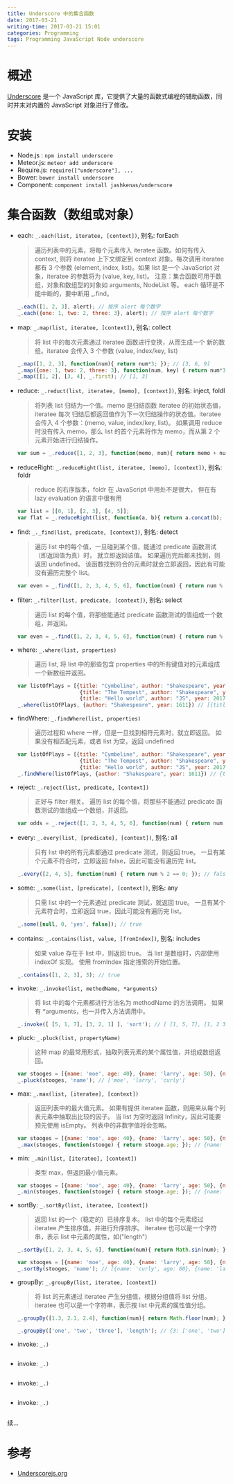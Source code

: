 ```yaml
---
title: Underscore 中的集合函数
date: 2017-03-21
writing-time: 2017-03-21 15:01
categories: Programming
tags: Programming JavaScript Node underscore
---
```


# 概述

[Underscore](http://github.com/jashkenas/underscore/) 是一个 JavaScript 库，它提供了大量的函数式编程的辅助函数，同时并末对内置的 JavaScript 对象进行了修改。

# 安装

+ Node.js : `npm install underscore`
+ Meteor.js: `meteor add underscore`
+ Require.js: `require(["underscore"], ...`
+ Bower: `bower install underscore`
+ Component: `component install jashkenas/underscore`

# 集合函数（数组或对象）

* each:  `_.each(list, iteratee, [context])`, 别名: forEach

  > 遍历列表中的元素，将每个元素传入 iteratee 函数。如何有传入 context,
  > 则将 iteratee 上下文绑定到 context 对象。每次调用 iteratee 都有 3
  > 个参数 (element, index, list)。如果 list 是一个 JavaScript 对象，iteratee
  > 的参数将为 (value, key, list)。
  > 注意：集合函数可用于数组，对象和数组型的对象如 arguments, NodeList 等。
  > each 循环是不能中断的，要中断用 _.find。

  ```javascript
  _.each([1, 2, 3], alert); // 按序 alert 每个数字
  _.each({one: 1, two: 2, three: 3}, alert); // 按序 alert 每个数字
  ```

* map: `_.map(list, iteratee, [context])`, 别名: collect

  > 将 list 中的每次元素通过 iteratee 函数进行变换，从而生成一个
  > 新的数组。iteratee 会传入 3 个参数 (value, index/key, list)

  ```javascript
  _.map([1, 2, 3], function(num){ return num*3; }); // [3, 6, 9]
  _.map({one: 1, two: 2, three: 3}, function(num, key) { return num*3 }); // [3, 6, 9]
  _.map([[1, 2], [3, 4], _.first); // [1, 3]
  ```

* reduce: `_.reduct(list, iteratee, [memo], [context])`, 别名: inject, foldl

  > 将列表 list 归结为一个值。memo 是归结函数 iteratee 的初始状态值，iteratee 每次
  > 归结后都返回值作为下一次归结操作的状态值。iteratee 会传入 4 个参数：(memo, value, index/key, list)。
  > 如果调用 reduce 时没有传入 memo，那么 list 的首个元素将作为 memo，而从第 2 个
  > 元素开始进行归结操作。

  ```javascript
  var sum = _.reduce([1, 2, 3], function(memo, num){ return memo + num; 0); // 6
  ```

* reduceRight: `_.reduceRight(list, iteratee, [memo], [context])`, 别名: foldr

  > reduce 的右序版本，foldr 在 JavaScript 中用处不是很大，
  > 但在有 lazy evaluation 的语言中很有用

  ```javascript
  var list = [[0, 1], [2, 3], [4, 5]];
  var flat = _.reduceRight(list, function(a, b){ return a.concat(b); }, []); // [4, 5, 2, 3, 0, 1]
  ```

* find: `_._find(list, predicate, [context])`, 别名: detect

  > 遍历 list 中的每个值，一旦碰到某个值，能通过 predicate 函数测试（即返回值为真）时，
  > 就立即返回该值。
  > 如果遍历完后都未找到，则返回 undefined。
  > 该函数找到符合的元素时就会立即返回，因此有可能没有遍历完整个 list。

  ```javascript
  var even = _.find([1, 2, 3, 4, 5, 6], function(num) { return num % 2 == 0; }); // 2
  ```

* filter: `_.filter(list, predicate, [context])`, 别名: select

  > 遍历 list 的每个值，将那些能通过 predicate 函数测试的值组成一个数组，并返回。

  ```javascript
  var even = _.find([1, 2, 3, 4, 5, 6], function(num) { return num % 2 == 0; }); // [2, 4, 6]
  ```

* where: `_.where(list, properties)`

  > 遍历 list, 将 list 中的那些包含 properties 中的所有键值对的元素组成一个新数组并返回。

  ```javascript
  var listOfPlays = [{title: "Cymbeline", author: "Shakespeare", year: 1611},
                      {title: "The Tempest", author: "Shakespeare", year: 1611},
                      {title: "Hello world", author: "JS", year: 2017}]
  _.where(listOfPlays, {author: "Shakespeare", year: 1611}) // [{title: "Cymbeline", author: "Shakespeare", year: 1611}, {title: "The Tempest", author: "Shakespeare", year: 1611} ]
  ```

* findWhere: `_.findWhere(list, properties)`

  > 遍历过程和 where 一样，但是一旦找到相符元素时，就立即返回。
  > 如果没有相匹配元素，或者 list 为空，返回 undefined

  ```javascript
  var listOfPlays = [{title: "Cymbeline", author: "Shakespeare", year: 1611},
                      {title: "The Tempest", author: "Shakespeare", year: 1611},
                      {title: "Hello world", author: "JS", year: 2017}]
  _.findWhere(listOfPlays, {author: "Shakespeare", year: 1611}) // {title: "Cymbeline", author: "Shakespeare", year: 1611}
  ```

* reject: `_.reject(list, predicate, [context])`

  > 正好与 filter 相关。
  > 遍历 list 的每个值，将那些不能通过 predicate 函数测试的值组成一个数组，并返回。

  ```javascript
  var odds = _.reject([1, 2, 3, 4, 5, 6], function(num) { return num % 2 == 0; }); // [1, 3, 5]
  ```

* every: `_.every(list, [predicate], [context])`, 别名: all

  > 只有 list 中的所有元素都通过 predicate 测试，则返回 true。
  > 一旦有某个元素不符合时，立即返回 false，因此可能没有遍历完 list。

  ```javascript
  _.every([2, 4, 5], function(num) { return num % 2 == 0; }); // false
  ```

* some: `_.some(list, [predicate], [context])`, 别名: any

  > 只需 list 中的一个元素通过 predicate 测试，就返回 true。
  > 一旦有某个元素符合时，立即返回 true，因此可能没有遍历完 list。
  > 

  ```javascript
  _.some([null, 0, 'yes', false]); // true
  ```

* contains: `_.contains(list, value, [fromIndex])`, 别名: includes

  > 如果 value 存在于 list 中，则返回 true。
  > 当 list 是数组时，内部使用 indexOf 实现。
  > 使用 fromIndex 指定搜索的开始位置。

  ```javascript
  _.contains([1, 2, 3], 3); // true
  ```

* invoke: `_.invoke(list, methodName, *arguments)`

  > 将 list 中的每个元素都进行方法名为 methodName 的方法调用。
  > 如果有 *arguments，也一并传入方法调用中。

  ```javascript
  _.invoke([ [5, 1, 7], [3, 2, 1] ], 'sort'); // [ [1, 5, 7], [1, 2 3] ]
  ```

* pluck: `_.pluck(list, propertyName)`

  > 这种 map 的最常用形式，抽取列表元素的某个属性值，并组成数组返回。

  ```javascript
  var stooges = [{name: 'moe', age: 40}, {name: 'larry', age: 50}, {name: 'curly', age: 60}];
  _.pluck(stooges, 'name'); // ['moe', 'larry', 'curly']
  ```


* max: `_.max(list, [iteratee], [context])`

  > 返回列表中的最大值元素。
  > 如果有提供 iteratee 函数，则用来从每个列表元素中抽取出比较的因子。
  > 当 list 为空时返回 Infinity，因此可能要预先使用 isEmpty。
  > 列表中的非数字值将会忽略。

  ```javascript
  var stooges = [{name: 'moe', age: 40}, {name: 'larry', age: 50}, {name: 'curly', age: 60}];
  _.max(stooges, function(stooge) { return stooge.age; }); // {name: 'curly', age: 60}
  ```

* min: `_.min(list, [iteratee], [context])`

  > 类型 max，但返回最小值元素。

  ```javascript
  var stooges = [{name: 'moe', age: 40}, {name: 'larry', age: 50}, {name: 'curly', age: 60}];
  _.min(stooges, function(stooge) { return stooge.age; }); // {name: 'moe', age: 40}
  ```

* sortBy: `_.sortBy(list, iteratee, [context])`

  > 返回 list 的一个（稳定的）已排序复本。
  > list 中的每个元素经过 iteratee 产生排序值，并进行升序排序。
  > iteratee 也可以是一个字符串，表示 list 中元素的属性，如("length")

  ```javascript
  _.sortBy([1, 2, 3, 4, 5, 6], function(num){ return Math.sin(num); }); // [5, 4, 6, 3, 1, 2]

  var stooges = [{name: 'moe', age: 40}, {name: 'larry', age: 50}, {name: 'curly', age: 60}];
  _.sortBy(stooges, 'name'); // [{name: 'curly', age: 60}, {name: 'larry', age: 50}, {name: 'moe', age: 40}]
  ```

* groupBy: `_.groupBy(list, iteratee, [context])`

  > 将 list 的元素通过 iteratee 产生分组值，根据分组值将 list 分组。
  > iteratee 也可以是一个字符串，表示按 list 中元素的属性值分组。

  ```javascript
  _.groupBy([1.3, 2.1, 2.4], function(num){ return Math.floor(num); }); // {1: [1.3], 2: [2.1, 2.4]}

  _.groupBy(['one', 'two', 'three'], 'length'); // {3: ['one', 'two'], 5: ['three']}
  ```

* invoke: `_.)`

  > 

  ```javascript
  ```

* invoke: `_.)`

  > 

  ```javascript
  ```

* invoke: `_.)`

  > 

  ```javascript
  ```

* invoke: `_.)`

  > 

  ```javascript
  ```

续...



# 参考 

+ [Underscorejs.org](http://underscorejs.org/)
